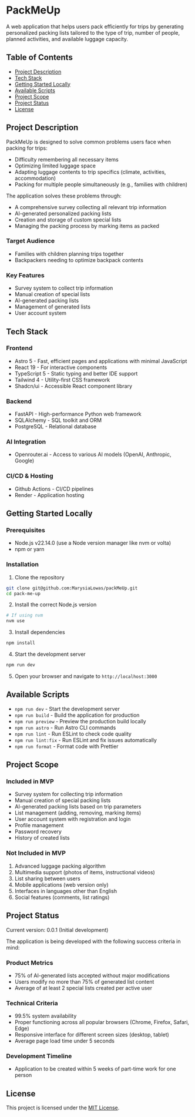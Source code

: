 # PackMeUp

A web application that helps users pack efficiently for trips by generating personalized packing lists tailored to the type of trip, number of people, planned activities, and available luggage capacity.

## Table of Contents
- [Project Description](#project-description)
- [Tech Stack](#tech-stack)
- [Getting Started Locally](#getting-started-locally)
- [Available Scripts](#available-scripts)
- [Project Scope](#project-scope)
- [Project Status](#project-status)
- [License](#license)

## Project Description

PackMeUp is designed to solve common problems users face when packing for trips:
- Difficulty remembering all necessary items
- Optimizing limited luggage space
- Adapting luggage contents to trip specifics (climate, activities, accommodation)
- Packing for multiple people simultaneously (e.g., families with children)

The application solves these problems through:
- A comprehensive survey collecting all relevant trip information
- AI-generated personalized packing lists
- Creation and storage of custom special lists
- Managing the packing process by marking items as packed

### Target Audience
- Families with children planning trips together
- Backpackers needing to optimize backpack contents

### Key Features
- Survey system to collect trip information
- Manual creation of special lists
- AI-generated packing lists
- Management of generated lists
- User account system

## Tech Stack

### Frontend
- Astro 5 - Fast, efficient pages and applications with minimal JavaScript
- React 19 - For interactive components
- TypeScript 5 - Static typing and better IDE support
- Tailwind 4 - Utility-first CSS framework
- Shadcn/ui - Accessible React component library

### Backend
- FastAPI - High-performance Python web framework
- SQLAlchemy - SQL toolkit and ORM
- PostgreSQL - Relational database

### AI Integration
- Openrouter.ai - Access to various AI models (OpenAI, Anthropic, Google)

### CI/CD & Hosting
- Github Actions - CI/CD pipelines
- Render - Application hosting

## Getting Started Locally

### Prerequisites
- Node.js v22.14.0 (use a Node version manager like nvm or volta)
- npm or yarn

### Installation

1. Clone the repository
```bash
git clone git@github.com:MarysiaLowas/packMeUp.git
cd pack-me-up
```

2. Install the correct Node.js version
```bash
# If using nvm
nvm use
```

3. Install dependencies
```bash
npm install
```

4. Start the development server
```bash
npm run dev
```

5. Open your browser and navigate to `http://localhost:3000`

## Available Scripts

- `npm run dev` - Start the development server
- `npm run build` - Build the application for production
- `npm run preview` - Preview the production build locally
- `npm run astro` - Run Astro CLI commands
- `npm run lint` - Run ESLint to check code quality
- `npm run lint:fix` - Run ESLint and fix issues automatically
- `npm run format` - Format code with Prettier

## Project Scope

### Included in MVP

- Survey system for collecting trip information
- Manual creation of special packing lists
- AI-generated packing lists based on trip parameters
- List management (adding, removing, marking items)
- User account system with registration and login
- Profile management
- Password recovery
- History of created lists

### Not Included in MVP

1. Advanced luggage packing algorithm
2. Multimedia support (photos of items, instructional videos)
3. List sharing between users
4. Mobile applications (web version only)
5. Interfaces in languages other than English
6. Social features (comments, list ratings)

## Project Status

Current version: 0.0.1 (Initial development)

The application is being developed with the following success criteria in mind:

### Product Metrics
- 75% of AI-generated lists accepted without major modifications
- Users modify no more than 75% of generated list content
- Average of at least 2 special lists created per active user

### Technical Criteria
- 99.5% system availability
- Proper functioning across all popular browsers (Chrome, Firefox, Safari, Edge)
- Responsive interface for different screen sizes (desktop, tablet)
- Average page load time under 5 seconds

### Development Timeline
- Application to be created within 5 weeks of part-time work for one person

## License

This project is licensed under the [MIT License](LICENSE). 